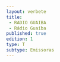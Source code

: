 ```yaml
---
layout: verbete
title:
 - RADIO GUAIBA
 - Rádio Guaíba
published: true
edition: 1  
type: T
subtype: Emissoras
---
```


